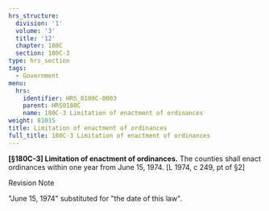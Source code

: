 ```yaml
---
hrs_structure:
  division: '1'
  volume: '3'
  title: '12'
  chapter: 180C
  section: 180C-3
type: hrs_section
tags:
  - Government
menu:
  hrs:
    identifier: HRS_0180C-0003
    parent: HRS0180C
    name: 180C-3 Limitation of enactment of ordinances
weight: 81015
title: Limitation of enactment of ordinances
full_title: 180C-3 Limitation of enactment of ordinances
---
```

**[§180C-3] Limitation of enactment of ordinances.** The counties shall enact ordinances within one year from June 15, 1974\. [L 1974, c 249, pt of §2]

Revision Note

"June 15, 1974" substituted for "the date of this law".